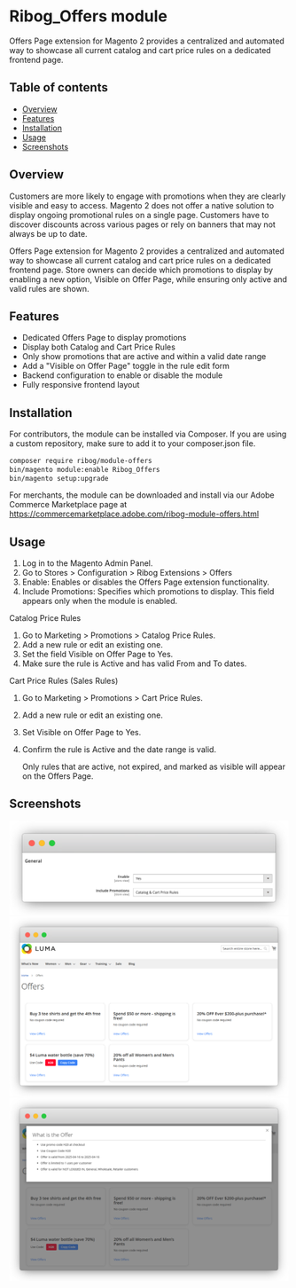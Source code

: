 # Ribog_Offers module

Offers Page extension for Magento 2 provides a centralized and automated way to showcase all current catalog and cart price rules on a dedicated frontend page.

## Table of contents

- [Overview](#overview)
- [Features](#features)
- [Installation](#installation)
- [Usage](#usage)
- [Screenshots](#screenshots)

## Overview

Customers are more likely to engage with promotions when they are clearly visible and easy to access. Magento 2 does not offer a native solution to display ongoing promotional rules on a single page. Customers have to discover discounts across various pages or rely on banners that may not always be up to date.

Offers Page extension for Magento 2 provides a centralized and automated way to showcase all current catalog and cart price rules on a dedicated frontend page. Store owners can decide which promotions to display by enabling a new option, Visible on Offer Page, while ensuring only active and valid rules are shown.

## Features

- Dedicated Offers Page to display promotions
- Display both Catalog and Cart Price Rules
- Only show promotions that are active and within a valid date range
- Add a "Visible on Offer Page" toggle in the rule edit form
- Backend configuration to enable or disable the module
- Fully responsive frontend layout

## Installation
For contributors, the module can be installed via Composer. If you are using a custom repository, make sure to add it to your composer.json file.
 ```
 composer require ribog/module-offers
 bin/magento module:enable Ribog_Offers
 bin/magento setup:upgrade
 ```
For merchants, the module can be downloaded and install via our Adobe Commerce Marketplace page at https://commercemarketplace.adobe.com/ribog-module-offers.html

## Usage

1. Log in to the Magento Admin Panel.
2. Go to Stores > Configuration > Ribog Extensions > Offers
3. Enable: Enables or disables the Offers Page extension functionality.
4. Include Promotions: Specifies which promotions to display. This field appears only when the
   module is enabled.

Catalog Price Rules
1. Go to Marketing > Promotions > Catalog Price Rules.
2. Add a new rule or edit an existing one.
3. Set the field Visible on Offer Page to Yes.
4. Make sure the rule is Active and has valid From and To dates.

Cart Price Rules (Sales Rules)
1. Go to Marketing > Promotions > Cart Price Rules.
2. Add a new rule or edit an existing one.
3. Set Visible on Offer Page to Yes.
4. Confirm the rule is Active and the date range is valid.


   Only rules that are active, not expired, and marked as visible will appear on the Offers Page.

## Screenshots

![Backend Configuration](docs/offers_back_page.png)
![Frontend Page](docs/offers_front_page.png)
![Frontend Page with offer popup](docs/offers_popup_front_page.png)


